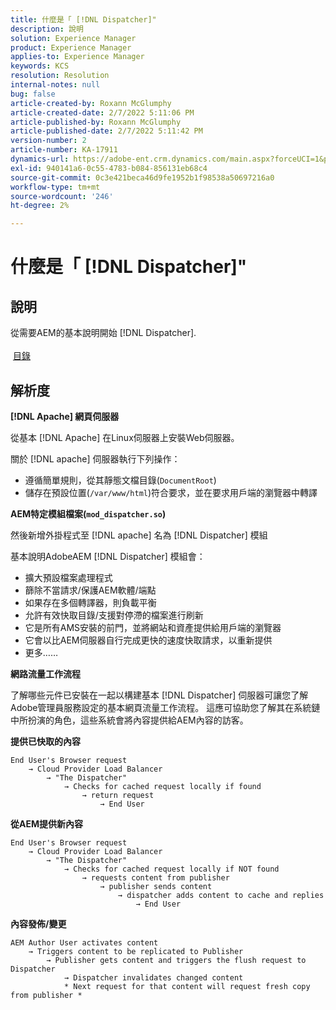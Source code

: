 ```yaml
---
title: 什麼是「 [!DNL Dispatcher]"
description: 說明
solution: Experience Manager
product: Experience Manager
applies-to: Experience Manager
keywords: KCS
resolution: Resolution
internal-notes: null
bug: false
article-created-by: Roxann McGlumphy
article-created-date: 2/7/2022 5:11:06 PM
article-published-by: Roxann McGlumphy
article-published-date: 2/7/2022 5:11:42 PM
version-number: 2
article-number: KA-17911
dynamics-url: https://adobe-ent.crm.dynamics.com/main.aspx?forceUCI=1&pagetype=entityrecord&etn=knowledgearticle&id=35d146ef-3888-ec11-93b0-0022480837ff
exl-id: 940141a6-0c55-4783-b084-856131eb68c4
source-git-commit: 0c3e421beca46d9fe1952b1f98538a50697216a0
workflow-type: tm+mt
source-wordcount: '246'
ht-degree: 2%

---
```


# 什麼是「 [!DNL Dispatcher]&quot;

## 說明

從需要AEM的基本說明開始 [!DNL Dispatcher].<br><br> [目錄](https://experienceleague.adobe.com/docs/experience-cloud-kcs/kbarticles/KA-17490.html)

## 解析度


<b>[!DNL Apache] 網頁伺服器</b>

從基本 [!DNL Apache] 在Linux伺服器上安裝Web伺服器。

關於 [!DNL apache] 伺服器執行下列操作：

- 遵循簡單規則，從其靜態文檔目錄(`DocumentRoot`)
- 儲存在預設位置(`/var/www/html`)符合要求，並在要求用戶端的瀏覽器中轉譯




<b>AEM特定模組檔案(`mod_dispatcher.so`)</b>

然後新增外掛程式至 [!DNL apache] 名為 [!DNL Dispatcher] 模組

基本說明AdobeAEM [!DNL Dispatcher] 模組會：

- 擴大預設檔案處理程式
- 篩除不當請求/保護AEM軟體/端點
- 如果存在多個轉譯器，則負載平衡
- 允許有效快取目錄/支援對停滯的檔案進行刷新
- 它是所有AMS安裝的前門，並將網站和資產提供給用戶端的瀏覽器
- 它會以比AEM伺服器自行完成更快的速度快取請求，以重新提供
- 更多……




<b>網路流量工作流程</b>

了解哪些元件已安裝在一起以構建基本 [!DNL Dispatcher] 伺服器可讓您了解Adobe管理員服務設定的基本網頁流量工作流程。
這應可協助您了解其在系統鏈中所扮演的角色，這些系統會將內容提供給AEM內容的訪客。

<b>提供已快取的內容</b>


```
End User's Browser request 
    → Cloud Provider Load Balancer 
        → "The Dispatcher" 
            → Checks for cached request locally if found 
                → return request 
                    → End User
```


<b>從AEM提供新內容</b>


```
End User's Browser request 
    → Cloud Provider Load Balancer 
        → "The Dispatcher" 
            → Checks for cached request locally if NOT found 
                → requests content from publisher 
                    → publisher sends content 
                        → dispatcher adds content to cache and replies 
                            → End User
```


<b>內容發佈/變更</b>


```
AEM Author User activates content 
    → Triggers content to be replicated to Publisher 
        → Publisher gets content and triggers the flush request to Dispatcher 
            → Dispatcher invalidates changed content 
            * Next request for that content will request fresh copy from publisher *
```
